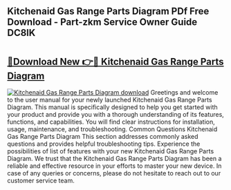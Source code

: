 ## Kitchenaid Gas Range Parts Diagram PDf Free Download - Part-zkm Service Owner Guide DC8lK

# <h2><a href="http://dfjh8pc.blite.top/?on=Kitchenaid+Gas+Range+Parts+Diagram">🔗Download New 👉🔴 Kitchenaid Gas Range Parts Diagram</a></h2>

[![Kitchenaid Gas Range Parts Diagram download](https://i.imgur.com/lujVjoI.png)](http://dfjh8pc.blite.top/?on=Kitchenaid+Gas+Range+Parts+Diagram)
Greetings and welcome to the user manual for your newly launched Kitchenaid Gas Range Parts Diagram. This manual is specifically designed to help you get started with your product and provide you with a thorough understanding of its features, functions, and capabilities. You will find clear instructions for installation, usage, maintenance, and troubleshooting. Common Questions Kitchenaid Gas Range Parts Diagram This section addresses commonly asked questions and provides helpful troubleshooting tips. Experience the possibilities of list of features with your new Kitchenaid Gas Range Parts Diagram. We trust that the Kitchenaid Gas Range Parts Diagram has been a reliable and effective resource in your efforts to master your new device. In case of any queries or concerns, please do not hesitate to reach out to our customer service team.
